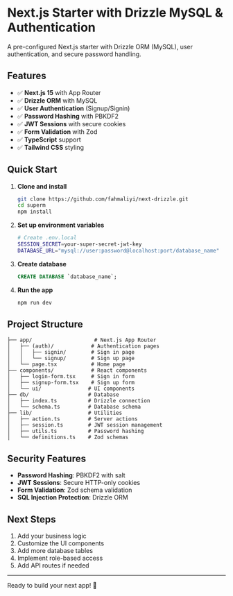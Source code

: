 # Next.js Starter with Drizzle MySQL & Authentication

A pre-configured Next.js starter with Drizzle ORM (MySQL), user authentication, and secure password handling.

## Features

- ✅ **Next.js 15** with App Router
- ✅ **Drizzle ORM** with MySQL
- ✅ **User Authentication** (Signup/Signin)
- ✅ **Password Hashing** with PBKDF2
- ✅ **JWT Sessions** with secure cookies
- ✅ **Form Validation** with Zod
- ✅ **TypeScript** support
- ✅ **Tailwind CSS** styling

## Quick Start

1. **Clone and install**

   ```bash
   git clone https://github.com/fahmaliyi/next-drizzle.git
   cd superm
   npm install
   ```

2. **Set up environment variables**

   ```bash
   # Create .env.local
   SESSION_SECRET=your-super-secret-jwt-key
   DATABASE_URL="mysql://user:password@localhost:port/database_name"
   ```

3. **Create database**

   ```sql
   CREATE DATABASE `database_name`;
   ```

4. **Run the app**
   ```bash
   npm run dev
   ```

## Project Structure

```
├── app/                    # Next.js App Router
│   ├── (auth)/            # Authentication pages
│   │   ├── signin/        # Sign in page
│   │   └── signup/        # Sign up page
│   └── page.tsx           # Home page
├── components/            # React components
│   ├── login-form.tsx     # Sign in form
│   ├── signup-form.tsx    # Sign up form
│   └── ui/               # UI components
├── db/                   # Database
│   ├── index.ts          # Drizzle connection
│   └── schema.ts         # Database schema
├── lib/                  # Utilities
│   ├── action.ts         # Server actions
│   ├── session.ts        # JWT session management
│   ├── utils.ts          # Password hashing
│   └── definitions.ts    # Zod schemas
```

## Security Features

- **Password Hashing**: PBKDF2 with salt
- **JWT Sessions**: Secure HTTP-only cookies
- **Form Validation**: Zod schema validation
- **SQL Injection Protection**: Drizzle ORM

## Next Steps

1. Add your business logic
2. Customize the UI components
3. Add more database tables
4. Implement role-based access
5. Add API routes if needed

---

Ready to build your next app! 🚀
